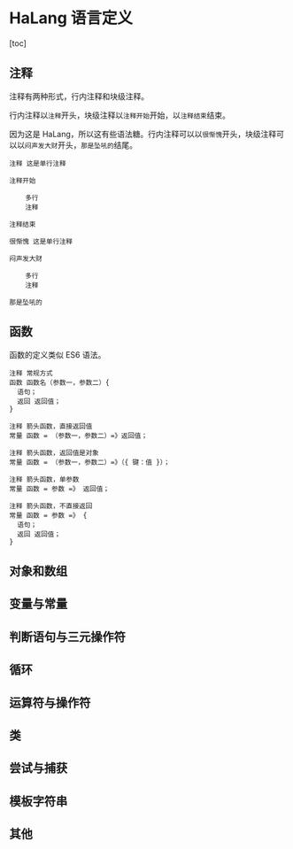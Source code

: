 # HaLang 语言定义

[toc]

## 注释

注释有两种形式，行内注释和块级注释。

行内注释以`注释`开头，块级注释以`注释开始`开始，以`注释结束`结束。

因为这是 HaLang，所以这有些语法糖。行内注释可以以`很惭愧`开头，块级注释可以以`闷声发大财`开头，`那是坠吼的`结尾。

```halang
注释 这是单行注释

注释开始

    多行
    注释

注释结束

很惭愧 这是单行注释

闷声发大财

    多行
    注释

那是坠吼的
```

## 函数

函数的定义类似 ES6 语法。

```halang
注释 常规方式
函数 函数名（参数一，参数二）{
  语句；
  返回 返回值；
}

注释 箭头函数，直接返回值
常量 函数 = （参数一，参数二）=》返回值；

注释 箭头函数，返回值是对象
常量 函数 = （参数一，参数二）=》（{ 键：值 }）；

注释 箭头函数，单参数
常量 函数 = 参数 =》 返回值；

注释 箭头函数，不直接返回
常量 函数 = 参数 =》 {
  语句；
  返回 返回值；
}
```

## 对象和数组

## 变量与常量

## 判断语句与三元操作符

## 循环

## 运算符与操作符

## 类

## 尝试与捕获

## 模板字符串

## 其他
